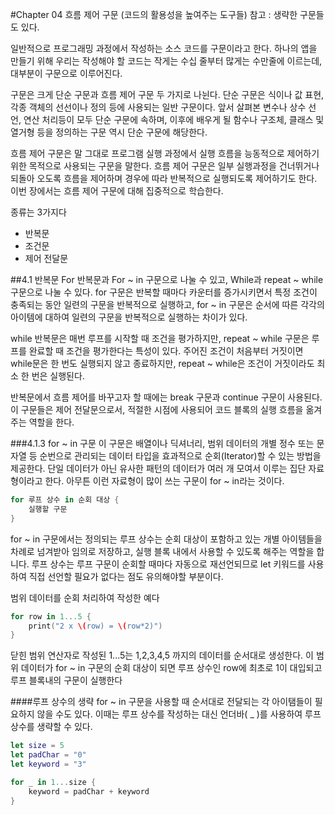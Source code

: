#Chapter 04 흐름 제어 구문  (코드의 활용성을 높여주는 도구들)
참고 : 생략한 구문들도 있다.

일반적으로 프로그래밍 과정에서 작성하는 소스 코드를 구문이라고 한다. 하나의 앱을 만들기 위해 우리는 작성해야 할 코드는 작게는 수십 줄부터 많게는 수만줄에 이르는데, 대부분이 구문으로 이루어진다.

구문은 크게 단순 구문과 흐름 제어 구문 두 가지로 나뉜다. 단순 구문은 식이나 값 표현, 각종 객체의 선선이나 정의 등에 사용되는 일반 구문이다. 앞서 살펴본 변수나 상수 선언, 연산 처리등이 모두 단순 구문에 속하며, 이후에 배우게 될 함수나 구조체, 클래스 및 열거형 등을 정의하는 구문 역시 단순 구문에 해당한다.

흐름 제어 구문은 말 그대로 프로그램 실행 과정에서 실행 흐름을 능동적으로 제어하기 위한 목적으로 사용되는 구문을 말한다. 흐름 제어 구문은 일부 실행과정을 건너뛰거나 되돌아 오도록 흐름을 제어하며 경우에 따라 반복적으로 실행되도록 제어하기도 한다. 이번 장에서는 흐름 제어 구문에 대해 집중적으로 학습한다.

종류는 3가지다
* 반복문
* 조건문
* 제어 전달문

##4.1 반복문
For 반복문과 For ~ in 구문으로 나눌 수 있고, While과 repeat ~ while 구문으로 나눌 수 있다. for 구문은 반복할 때마다 카운터를 증가시키면서 특정 조건이 충족되는 동안 일련의 구문을 반복적으로 실행하고, for ~ in 구문은 순서에 따른 각각의 아이템에 대하여 일련의 구문을 반복적으로 실행하는 차이가 있다. 

while 반복문은  매번 루프를 시작할 때 조건을 평가하지만, repeat ~ while 구문은 루프를 완료할 때 조건을 평가한다는 특성이 있다. 주어진 조건이 처음부터 거짓이면 while문은 한 번도 실행되지 않고 종료하지만, repeat ~ while은 조건이 거짓이라도 최소 한 번은 실행된다.

반복문에서 흐름 제어를 바꾸고자 할 때에는 break 구문과 continue 구문이 사용된다. 이 구문들은 제어 전달문으로서, 적절한 시점에 사용되어 코드 블록의 실행 흐름을 옮겨주는 역할을 한다.

###4.1.3 for ~ in 구문
이 구문은 배열이나 딕셔너리, 범위 데이터의 개별 정수 또는 문자열 등 순번으로 관리되는 데이터 타입을 효과적으로 순회(Iterator)할 수 있는 방법을 제공한다. 단일 데이터가 아닌 유사한 패턴의 데이터가 여러 개 모여서 이루는 집단 자료형<Collective Types>이라고 한다. 아무튼 이런 자료형이 많이 쓰는 구문이 for ~ in라는 것이다.

```Swift
for 루프 상수 in 순회 대상 {
	실행할 구문
}

```

for ~ in 구문에서는 정의되는 루프 상수는 순회 대상이 포함하고 있는 개별 아이템들을 차례로 넘겨받아 임의로 저장하고, 실행 블록 내에서 사용할 수 있도록 해주는 역할을 합니다. 루프 상수는 루프 구문이 순회할 때마다 자동으로 재선언되므로 let 키워드를 사용하여 직접 선언할 필요가 없다는 점도 유의해야할 부분이다.

범위 데이터를 순회 처리하여 작성한 예다

```Swift
for row in 1...5 {
	print("2 x \(row) = \(row*2)")
}
```

닫힌 범위 연산자로 작성된 1...5는 1,2,3,4,5 까지의 데이터를 순서대로 생성한다. 이 범위 데이터가 for ~ in 구문의 순회 대상이 되면 루프 상수인 row에 최초로 1이 대입되고 루프 블록내의 구문이 실행한다

####루프 상수의 생략
for ~ in 구문을 사용할 때 순서대로 전달되는 각 아이탬들이 필요하지 않을 수도 있다. 이때는 루프 상수를 작성하는 대신 언더바( _ )를 사용하여 루프 상수를 생략할 수 있다.

```Swift
let size = 5
let padChar = "0"
let keyword = "3"

for _ in 1...size {
	keyword = padChar + keyword
}
```


